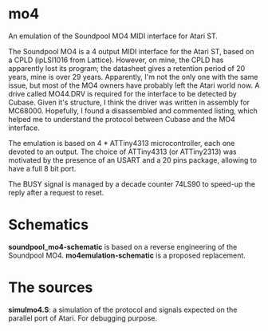 # mo4
An emulation of the Soundpool MO4 MIDI interface for Atari ST.

The Soundpool MO4 is a 4 output MIDI interface for the Atari ST, based on a CPLD (ipLSI1016 from Lattice). However, on mine, the CPLD has apparently lost its program; the datasheet gives a retention period of 20 years, mine is over 29 years. Apparently, I'm not the only one with the same issue, but most of the MO4 owners have probably left the Atari world now. A drive called MO44.DRV is required for the interface to be detected by Cubase. Given it's structure, I think the driver was written in assembly for MC68000. Hopefully, I found a disassembled and commented listing, which helped me to understand the protocol between Cubase and the MO4 interface.

The emulation is based on 4 * ATTiny4313 microcontroller, each one devoted to an output. The choice of ATTiny4313 (or ATTiny2313) was motivated by the presence of an USART and a 20 pins package, allowing to have a full 8 bit port.

The BUSY signal is managed by a decade counter 74LS90 to speed-up the reply after a request to reset.

# Schematics
**soundpool_mo4-schematic** is based on a reverse engineering of the Soundpool MO4. **mo4emulation-schematic** is a proposed replacement.

# The sources
**simulmo4.S**: a simulation of the protocol and signals expected on the parallel port of Atari. For debugging purpose.
